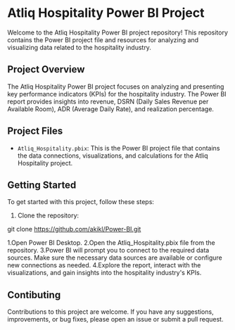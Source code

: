 # Atliq Hospitality Power BI Project

Welcome to the Atliq Hospitality Power BI project repository! This repository contains the Power BI project file and resources for analyzing and visualizing data related to the hospitality industry.

## Project Overview

The Atliq Hospitality Power BI project focuses on analyzing and presenting key performance indicators (KPIs) for the hospitality industry. The Power BI report provides insights into revenue, DSRN (Daily Sales Revenue per Available Room), ADR (Average Daily Rate), and realization percentage.

## Project Files

- `Atliq_Hospitality.pbix`: This is the Power BI project file that contains the data connections, visualizations, and calculations for the Atliq Hospitality project.

## Getting Started

To get started with this project, follow these steps:
1. Clone the repository:

git clone https://github.com/akikl/Power-BI.git 


1.Open Power BI Desktop.
2.Open the Atliq_Hospitality.pbix file from the repository.
3.Power BI will prompt you to connect to the required data sources. Make sure the necessary data sources are available or configure new connections as needed.
4.Explore the report, interact with the visualizations, and gain insights into the hospitality industry's KPIs.


## Contibuting
Contributions to this project are welcome. If you have any suggestions, improvements, or bug fixes, please open an issue or submit a pull request.
